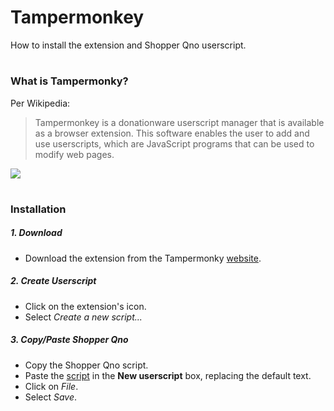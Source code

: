 # Tampermonkey  
How to install the extension and Shopper Qno userscript.

#  
### What is Tampermonky?

Per Wikipedia:  
> Tampermonkey is a donationware userscript manager that is available as a browser extension. This software enables the user to add and use userscripts, which are JavaScript programs that can be used to modify web pages.  


![](https://store-images.s-microsoft.com/image/apps.10787.13510798887630003.0dc21776-4747-4c50-963e-02725c86c2ec.d8639569-af71-4467-9973-ed793bb55c28?mode=scale&q=90&h=200&w=200&background=%23ffffff)

#
### Installation

##### 1. Download  
* Download the extension from the Tampermonky [website](https://www.tampermonkey.net/).  

##### 2. Create Userscript  
* Click on the extension's icon.     
* Select *Create a new script...*

##### 3. Copy/Paste Shopper Qno  
* Copy the Shopper Qno script.
* Paste the [script](https://raw.githubusercontent.com/gfcrbg/Cookbook/master/Tampermonkey/Shopper%20Qno.js) in the **New userscript** box, replacing the default text.
* Click on *File*.  
* Select *Save*.
